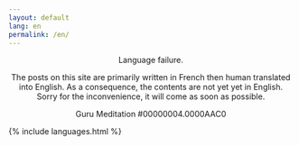 ```yaml
---
layout: default
lang: en
permalink: /en/
---
```



<div class="gurumeditation" style="text-align : center">
    <p>Language failure.</p>
    <p>
        The posts on this site are primarily written in French then human translated into English. As a consequence, the contents are not yet yet in English. Sorry for the inconvenience, it will come as soon as possible.
    </p>
    <p>Guru Meditation #00000004.0000AAC0</p>
</div>


{% include languages.html %}